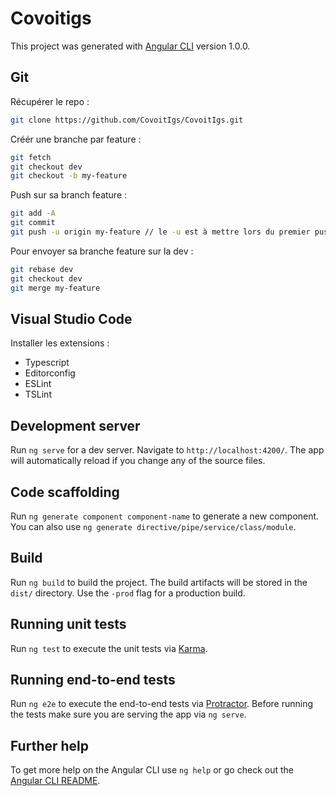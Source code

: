# Covoitigs

This project was generated with [Angular CLI](https://github.com/angular/angular-cli) version 1.0.0.

## Git

Récupérer le repo :

```bash
git clone https://github.com/CovoitIgs/CovoitIgs.git
```

Créér une branche par feature :

```bash
git fetch
git checkout dev
git checkout -b my-feature
```

Push sur sa branch feature :

```bash
git add -A
git commit
git push -u origin my-feature // le -u est à mettre lors du premier push, après un git push suffira
```

Pour envoyer sa branche feature sur la dev :

```bash
git rebase dev
git checkout dev
git merge my-feature
```

## Visual Studio Code

Installer les extensions :

* Typescript
* Editorconfig
* ESLint
* TSLint

## Development server

Run `ng serve` for a dev server. Navigate to `http://localhost:4200/`. The app will automatically reload if you change any of the source files.

## Code scaffolding

Run `ng generate component component-name` to generate a new component. You can also use `ng generate directive/pipe/service/class/module`.

## Build

Run `ng build` to build the project. The build artifacts will be stored in the `dist/` directory. Use the `-prod` flag for a production build.

## Running unit tests

Run `ng test` to execute the unit tests via [Karma](https://karma-runner.github.io).

## Running end-to-end tests

Run `ng e2e` to execute the end-to-end tests via [Protractor](http://www.protractortest.org/).
Before running the tests make sure you are serving the app via `ng serve`.

## Further help

To get more help on the Angular CLI use `ng help` or go check out the [Angular CLI README](https://github.com/angular/angular-cli/blob/master/README.md).
